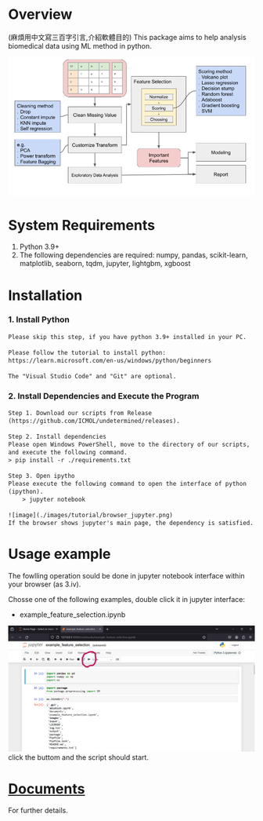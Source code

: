 # Overview
(麻煩用中文寫三百字引言,介紹軟體目的)
This package aims to help analysis biomedical data using ML method in python.


![image](./images/workflow/auto_selection_workflow.png) 

# System Requirements
   1. Python 3.9+
   2. The following dependencies are required: numpy, pandas, scikit-learn, matplotlib, seaborn, tqdm, jupyter, lightgbm, xgboost


# Installation

### 1. Install Python 
    Please skip this step, if you have python 3.9+ installed in your PC. 

    Please follow the tutorial to install python:    
    https://learn.microsoft.com/en-us/windows/python/beginners 

    The "Visual Studio Code" and "Git" are optional.

### 2. Install Dependencies and Execute the Program
    Step 1. Download our scripts from Release (https://github.com/ICMOL/undetermined/releases).

    Step 2. Install dependencies
    Please open Windows PowerShell, move to the directory of our scripts, and execute the following command.
    > pip install -r ./requirements.txt          

    Step 3. Open ipytho
    Please execute the following command to open the interface of python (ipython).
        > jupyter notebook    

    ![image](./images/tutorial/browser_jupyter.png)
    If the browser shows jupyter's main page, the dependency is satisfied.


# Usage example    
The fowlling operation sould be done in jupyter notebook interface within your browser (as 3.iv).    

Chosse one of the following examples, double click it in jupyter interface:    
- example_feature_selection.ipynb

![image](./images/tutorial/jupyter_runall.png)
click the buttom and the script should start.


# [Documents](./documents/main.md)
For further details.
